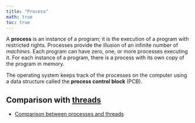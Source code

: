 ```yaml
---
title: "Process"
math: true
toc: true
---
```


A **process** is an instance of a program; it is the execution of a program with restricted rights. Processes provide the illusion of an infinite number of _machines_. Each program can have zero, one, or more processes executing it. For each instance of a program, there is a process with its own copy of the program in memory.

The operating system keeps track of the processes on the computer using a data structure called the **process control block** (PCB).


## Comparison with [threads](/notes/Thread.md)
- [Comparison between processes and threads](Comparison%20between%20processes%20and%20threads.md)